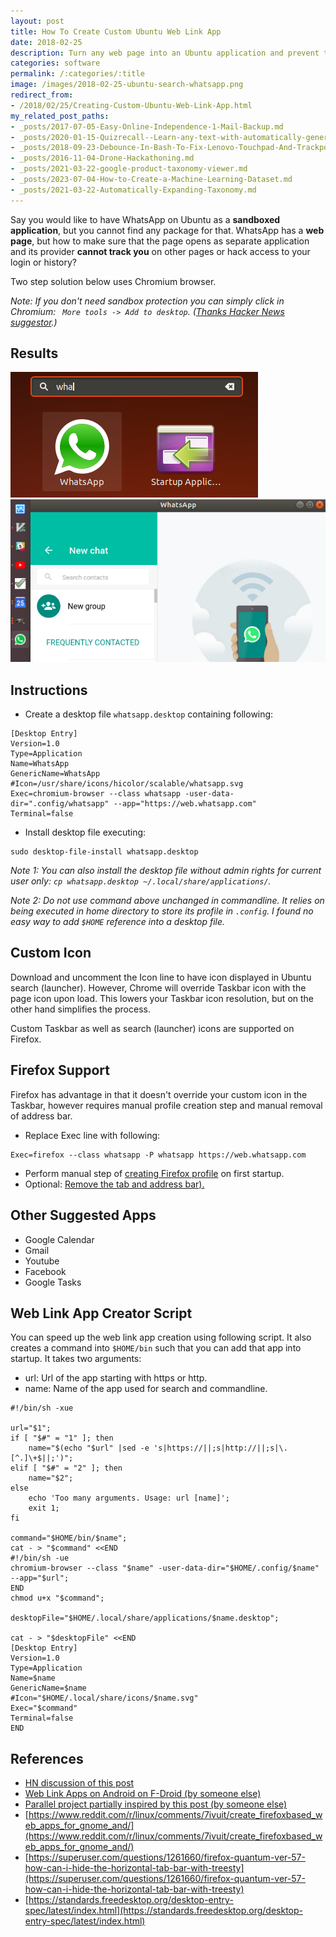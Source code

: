 ```yaml
---
layout: post
title: How To Create Custom Ubuntu Web Link App
date: 2018-02-25
description: Turn any web page into an Ubuntu application and prevent the web owner from tracking you around the web.
categories: software
permalink: /:categories/:title
image: /images/2018-02-25-ubuntu-search-whatsapp.png
redirect_from:
- /2018/02/25/Creating-Custom-Ubuntu-Web-Link-App.html
my_related_post_paths:
- _posts/2017-07-05-Easy-Online-Independence-1-Mail-Backup.md
- _posts/2020-01-15-Quizrecall--Learn-any-text-with-automatically-generated-quiz.md
- _posts/2018-09-23-Debounce-In-Bash-To-Fix-Lenovo-Touchpad-And-Trackpoint-Lost-Sync.md
- _posts/2016-11-04-Drone-Hackathoning.md
- _posts/2021-03-22-google-product-taxonomy-viewer.md
- _posts/2023-07-04-How-to-Create-a-Machine-Learning-Dataset.md
- _posts/2021-03-22-Automatically-Expanding-Taxonomy.md
---
```




Say you would like to have WhatsApp on Ubuntu as a **sandboxed application**, but you cannot find any package for that.
WhatsApp has a **web page**, but how to make sure that the page opens as separate application and its provider **cannot track you** on other pages or hack access to your login or history?

Two step solution below uses Chromium browser.

*Note: If you don't need sandbox protection you can simply click in Chromium: ``` More tools -> Add to desktop```. ([Thanks Hacker News suggestor](https://news.ycombinator.com/item?id=16458165#16458634).)*

## Results

![Search](/images/2018-02-25-ubuntu-search-whatsapp.png)
![Taskbar](/images/2018-02-25-ubuntu-taskbar-whatsapp.png)

## Instructions

- Create a desktop file ```whatsapp.desktop``` containing following:
```shell
[Desktop Entry]
Version=1.0
Type=Application
Name=WhatsApp
GenericName=WhatsApp
#Icon=/usr/share/icons/hicolor/scalable/whatsapp.svg
Exec=chromium-browser --class whatsapp -user-data-dir=".config/whatsapp" --app="https://web.whatsapp.com"
Terminal=false
```

- Install desktop file executing:
```
sudo desktop-file-install whatsapp.desktop 
```

*Note 1: You can also install the desktop file without admin rights for current user only: ```cp whatsapp.desktop ~/.local/share/applications/```.*

*Note 2: Do not use command above unchanged in commandline. It relies on being executed in home directory to store its profile in ```.config```. I found no easy way to add ```$HOME``` reference into a desktop file.*

## Custom Icon
Download and uncomment the Icon line to have icon displayed in Ubuntu search (launcher). However, Chrome will override Taskbar icon with the page icon upon load. This lowers your Taskbar icon resolution, but on the other hand simplifies the process.

Custom Taskbar as well as search (launcher) icons are supported on Firefox.


## Firefox Support 
Firefox has advantage in that it doesn't override your custom icon in the Taskbar, however requires manual profile creation step and manual removal of address bar.
- Replace Exec line with following:
```
Exec=firefox --class whatsapp -P whatsapp https://web.whatsapp.com
```
- Perform manual step of [creating Firefox profile](https://support.mozilla.org/en-US/kb/profile-manager-create-and-remove-firefox-profiles) on first startup.
- Optional: [Remove the tab and address bar).](https://superuser.com/questions/1261660/firefox-quantum-ver-57-how-can-i-hide-the-horizontal-tab-bar-with-treesty)

## Other Suggested Apps

- Google Calendar
- Gmail
- Youtube
- Facebook
- Google Tasks

## Web Link App Creator Script

You can speed up the web link app creation using following script. It also creates a command into ```$HOME/bin``` such that you can add that app into startup. It takes two arguments: 
- url: Url of the app starting with https or http.
- name: Name of the app used for search and commandline.

```shell
#!/bin/sh -xue

url="$1";
if [ "$#" = "1" ]; then
	name="$(echo "$url" |sed -e 's|https://||;s|http://||;s|\.[^.]\+$||;')";
elif [ "$#" = "2" ]; then
	name="$2";
else
	echo 'Too many arguments. Usage: url [name]';
	exit 1;
fi

command="$HOME/bin/$name";
cat - > "$command" <<END
#!/bin/sh -ue
chromium-browser --class "$name" -user-data-dir="$HOME/.config/$name" --app="$url";
END
chmod u+x "$command";

desktopFile="$HOME/.local/share/applications/$name.desktop";

cat - > "$desktopFile" <<END
[Desktop Entry]
Version=1.0
Type=Application
Name=$name
GenericName=$name
#Icon="$HOME/.local/share/icons/$name.svg"
Exec="$command"
Terminal=false
END
```

## References

- [HN discussion of this post](https://news.ycombinator.com/item?id=16458165#16458634)
- [Web Link Apps on Android on F-Droid (by someone else)](https://f-droid.org/packages/com.tobykurien.webapps/)
- [Parallel project partially inspired by this post (by someone else)](https://quang.im/webcatalog)
- [https://www.reddit.com/r/linux/comments/7ivuit/create_firefoxbased_web_apps_for_gnome_and/](https://www.reddit.com/r/linux/comments/7ivuit/create_firefoxbased_web_apps_for_gnome_and/)
- [https://superuser.com/questions/1261660/firefox-quantum-ver-57-how-can-i-hide-the-horizontal-tab-bar-with-treesty](https://superuser.com/questions/1261660/firefox-quantum-ver-57-how-can-i-hide-the-horizontal-tab-bar-with-treesty)
- [https://standards.freedesktop.org/desktop-entry-spec/latest/index.html](https://standards.freedesktop.org/desktop-entry-spec/latest/index.html)



